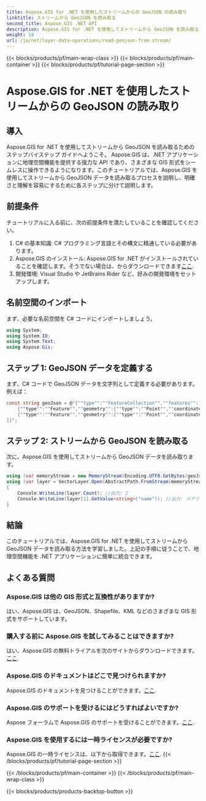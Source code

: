```yaml
---
title: Aspose.GIS for .NET を使用したストリームからの GeoJSON の読み取り
linktitle: ストリームから GeoJSON を読み取る
second_title: Aspose.GIS .NET API
description: Aspose.GIS for .NET を使用してストリームから GeoJSON を読み取る方法を学びます。地理空間をアプリケーションにシームレスに統合するには、ステップバイステップのガイドに従ってください。
weight: 14
url: /ja/net/layer-data-operations/read-geojson-from-stream/
---
```


{{< blocks/products/pf/main-wrap-class >}}
{{< blocks/products/pf/main-container >}}
{{< blocks/products/pf/tutorial-page-section >}}

# Aspose.GIS for .NET を使用したストリームからの GeoJSON の読み取り

## 導入
Aspose.GIS for .NET を使用してストリームから GeoJSON を読み取るためのステップバイステップ ガイドへようこそ。 Aspose.GIS は、.NET アプリケーションに地理空間機能を提供する強力な API であり、さまざまな GIS 形式をシームレスに操作できるようになります。このチュートリアルでは、Aspose.GIS を使用してストリームから GeoJSON データを読み取るプロセスを説明し、明確さと理解を容易にするために各ステップに分けて説明します。
## 前提条件
チュートリアルに入る前に、次の前提条件を満たしていることを確認してください。
1. C# の基本知識: C# プログラミング言語とその構文に精通している必要があります。
2.  Aspose.GIS のインストール: Aspose.GIS for .NET がインストールされていることを確認します。そうでない場合は、からダウンロードできます[ここ](https://releases.aspose.com/gis/net/).
3. 開発環境: Visual Studio や JetBrains Rider など、好みの開発環境をセットアップします。

## 名前空間のインポート
まず、必要な名前空間を C# コードにインポートしましょう。
```csharp
using System;
using System.IO;
using System.Text;
using Aspose.Gis;
```

## ステップ 1: GeoJSON データを定義する
まず、C# コードで GeoJSON データを文字列として定義する必要があります。例えば：
```csharp
const string geoJson = @"{""type"":""FeatureCollection"",""features"":[
    {""type"":""Feature"",""geometry"":{""type"":""Point"",""coordinates"":[0, 1]},""properties"":{""name"":""John""}},
    {""type"":""Feature"",""geometry"":{""type"":""Point"",""coordinates"":[2, 3]},""properties"":{""name"":""Mary""}}
]}";
```
## ステップ 2: ストリームから GeoJSON を読み取る
次に、Aspose.GIS を使用してストリームから GeoJSON データを読み取ります。
```csharp
using (var memoryStream = new MemoryStream(Encoding.UTF8.GetBytes(geoJson)))
using (var layer = VectorLayer.Open(AbstractPath.FromStream(memoryStream), Drivers.GeoJson))
{
    Console.WriteLine(layer.Count); //出力: 2
    Console.WriteLine(layer[1].GetValue<string>("name")); //出力: メアリー
}
```

## 結論
このチュートリアルでは、Aspose.GIS for .NET を使用してストリームから GeoJSON データを読み取る方法を学習しました。上記の手順に従うことで、地理空間機能を .NET アプリケーションに簡単に統合できます。
## よくある質問
### Aspose.GIS は他の GIS 形式と互換性がありますか?
はい、Aspose.GIS は、GeoJSON、Shapefile、KML などのさまざまな GIS 形式をサポートしています。
### 購入する前に Aspose.GIS を試してみることはできますか?
はい、Aspose.GIS の無料トライアルを次のサイトからダウンロードできます。[ここ](https://releases.aspose.com/).
### Aspose.GIS のドキュメントはどこで見つけられますか?
 Aspose.GIS のドキュメントを見つけることができます。[ここ](https://reference.aspose.com/gis/net/).
### Aspose.GIS のサポートを受けるにはどうすればよいですか?
 Aspose フォーラムで Aspose.GIS のサポートを受けることができます。[ここ](https://forum.aspose.com/c/gis/33).
### Aspose.GIS を使用するには一時ライセンスが必要ですか?
 Aspose.GIS の一時ライセンスは、以下から取得できます。[ここ](https://purchase.aspose.com/temporary-license/).
{{< /blocks/products/pf/tutorial-page-section >}}

{{< /blocks/products/pf/main-container >}}
{{< /blocks/products/pf/main-wrap-class >}}

{{< blocks/products/products-backtop-button >}}
